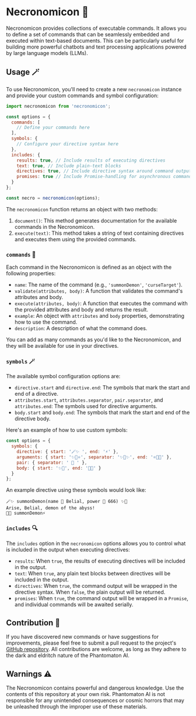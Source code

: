 # Necronomicon 📖

Necronomicon provides collections of executable commands. It allows you to define a set of commands that can be seamlessly embedded and executed within text-based documents. This can be particularly useful for building more powerful chatbots and text processing applications powered by large language models (LLMs).

## Usage 🪄

To use Necronomicon, you'll need to create a new `necronomicon` instance and provide your custom commands and symbol configuration:

```javascript
import necronomicon from 'necronomicon';

const options = {
  commands: [
    // Define your commands here
  ],
  symbols: {
    // Configure your directive syntax here
  },
  includes: {
    results: true, // Include results of executing directives
    text: true, // Include plain-text blocks
    directives: true, // Include directive syntax around command output
    promises: true // Include Promise-handling for asynchronous commands
  }
};

const necro = necronomicon(options);
```

The `necronomicon` function returns an object with two methods:

1. `document()`: This method generates documentation for the available commands in the Necronomicon.
2. `execute(text)`: This method takes a string of text containing directives and executes them using the provided commands.

### `commands` 🧠

Each command in the Necronomicon is defined as an object with the following properties:

- `name`: The name of the command (e.g., `'summonDemon'`, `'curseTarget'`).
- `validate(attributes, body)`: A function that validates the command's attributes and body.
- `execute(attributes, body)`: A function that executes the command with the provided attributes and body and returns the result.
- `example`: An object with `attributes` and `body` properties, demonstrating how to use the command.
- `description`: A description of what the command does.

You can add as many commands as you'd like to the Necronomicon, and they will be available for use in your directives.

### `symbols` 🪄

The available symbol configuration options are:

- `directive.start` and `directive.end`: The symbols that mark the start and end of a directive.
- `attributes.start`, `attributes.separator`, `pair.separator`, and `attributes.end`: The symbols used for directive arguments.
- `body.start` and `body.end`: The symbols that mark the start and end of the directive body.

Here's an example of how to use custom symbols:

```javascript
const options = {
  symbols: {
    directive: { start: '🪄✨ ', end: '⚡️' },
    arguments: { start: '✨🌟⭐️', separator: '✨💫✨', end: '⭐️🌟✨' },
    pair: { separator: ' 🔮 ' },
    body: { start: '✨📜', end: '📜✨' }
  }
};
```

An example directive using these symbols would look like:

```
🪄✨ summonDemon(name 🔮 Belial, power 🔮 666) ✨📜
Arise, Belial, demon of the abyss!
📜✨ summonDemon⚡️
```

### `includes` 🔍

The `includes` option in the `necronomicon` options allows you to control what is included in the output when executing directives:

- `results`: When `true`, the results of executing directives will be included in the output.
- `text`: When `true`, any plain text blocks between directives will be included in the output.
- `directives`: When `true`, the command output will be wrapped in the directive syntax. When `false`, the plain output will be returned.
- `promises`: When `true`, the command output will be wrapped in a `Promise`, and individual commands will be awaited serially.

## Contribution 🦄

If you have discovered new commands or have suggestions for improvements, please feel free to submit a pull request to the project's [GitHub repository](https://github.com/phantomaton-ai/necronomicon). All contributions are welcome, as long as they adhere to the dark and eldritch nature of the Phantomaton AI.

## Warnings ⚠️

The Necronomicon contains powerful and dangerous knowledge. Use the contents of this repository at your own risk. Phantomaton AI is not responsible for any unintended consequences or cosmic horrors that may be unleashed through the improper use of these materials.